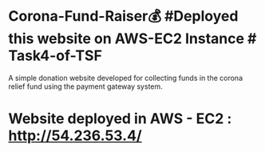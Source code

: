 # Corona-Fund-Raiser💰 #Deployed this website on AWS-EC2 Instance # Task4-of-TSF
A simple donation website developed for collecting funds in the corona relief fund using the payment gateway system.

# Website deployed in AWS - EC2 : http://54.236.53.4/ 


